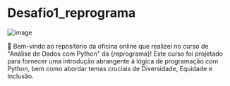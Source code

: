 # Desafio1_reprograma
![image](https://github.com/NandayGB/Desafio1_reprograma/assets/112911182/8cde3d5e-4431-4123-983b-77c64d66a0f8)




🎉 Bem-vindo ao repositório da oficina online que realizei no curso de  "Análise de Dados com Python" da {reprograma}! Este curso foi projetado para fornecer uma introdução abrangente à lógica de programação com Python, bem como abordar temas cruciais de Diversidade, Equidade e Inclusão.

